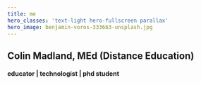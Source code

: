 ```yaml
---
title: me
hero_classes: 'text-light hero-fullscreen parallax'
hero_image: benjamin-voros-333663-unsplash.jpg
---
```


## Colin Madland, MEd (Distance Education)
#### educator | technologist | phd student


